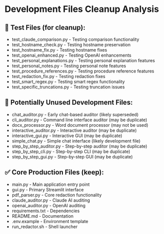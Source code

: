 # Development Files Cleanup Analysis

## 🧪 Test Files (for cleanup):
- test_claude_comparison.py - Testing comparison functionality
- test_hostname_check.py - Testing hostname preservation
- test_hostname_fix.py - Testing hostname fixes  
- test_openai_enhanced.py - Testing OpenAI enhancements
- test_personal_explanations.py - Testing personal explanation features
- test_personal_notes.py - Testing personal note features
- test_procedure_references.py - Testing procedure reference features
- test_redaction_fix.py - Testing redaction fixes
- test_smart_regex.py - Testing smart regex functionality
- test_specific_truncations.py - Testing truncation issues

## 🚫 Potentially Unused Development Files:
- chat_auditor.py - Early chat-based auditor (likely superseded)
- cli_auditor.py - Command line interface auditor (may be duplicate)
- docx_processor.py - Word document processor (may not be used)
- interactive_auditor.py - Interactive auditor (may be duplicate)
- interactive_gui.py - Interactive GUI (may be duplicate)
- simple_chat.py - Simple chat interface (likely development file)
- step_by_step_auditor.py - Step-by-step auditor (may be duplicate)
- step_by_step_cli.py - Step-by-step CLI (may be duplicate)
- step_by_step_gui.py - Step-by-step GUI (may be duplicate)

## ✅ Core Production Files (keep):
- main.py - Main application entry point
- gui.py - Primary Streamlit interface
- pdf_parser.py - Core redaction functionality
- claude_auditor.py - Claude AI auditing
- openai_auditor.py - OpenAI auditing
- requirements.txt - Dependencies
- README.md - Documentation
- .env.example - Environment template
- run_redactor.sh - Shell launcher
